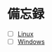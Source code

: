 # 備忘録
- [ ] [Linux](https://github.com/thetaru/memorandum/tree/master/OS)
- [ ] [Windows](https://github.com/thetaru/memorandum/tree/master/Software)

